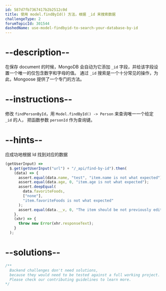 ```yaml
---
id: 587d7fb7367417b2b2512c0d
title: 使用 model.findById() 方法，根据 _id 来搜索数据
challengeType: 2
forumTopicId: 301544
dashedName: use-model-findbyid-to-search-your-database-by-id
---
```


# --description--

在保存 document 的时候，MongoDB 会自动为它添加 `_id` 字段，并给该字段设置一个唯一的仅包含数字和字母的值。 通过 `_id` 搜索是一个十分常见的操作，为此，Mongoose 提供了一个专门的方法。

# --instructions--

修改 `findPersonById`，用 `Model.findById() -> Person` 来查询唯一一个给定 `_id` 的人， 把函数参数 `personId` 作为查询键。

# --hints--

应成功地根据 Id 找到对应的数据

```js
(getUserInput) =>
  $.get(getUserInput("url") + "/_api/find-by-id").then(
    (data) => {
      assert.equal(data.name, "test", "item.name is not what expected");
      assert.equal(data.age, 0, "item.age is not what expected");
      assert.deepEqual(
        data.favoriteFoods,
        ["none"],
        "item.favoriteFoods is not what expected"
      );
      assert.equal(data.__v, 0, "The item should be not previously edited");
    },
    (xhr) => {
      throw new Error(xhr.responseText);
    }
  );
```

# --solutions--

```js
/**
  Backend challenges don't need solutions, 
  because they would need to be tested against a full working project. 
  Please check our contributing guidelines to learn more.
*/
```
